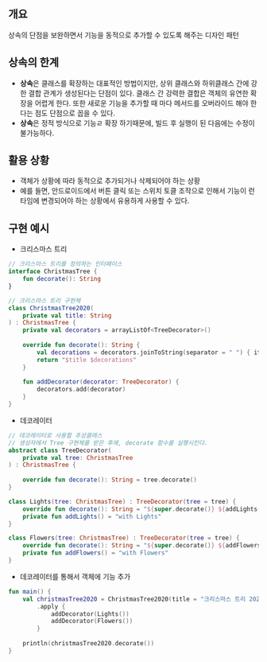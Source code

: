 ## 개요
상속의 단점을 보완하면서 기능을 동적으로 추가할 수 있도록 해주는 디자인 패턴

## 상속의 한계
* **상속**은 클래스를 확장하는 대표적인 방법이지만, 상위 클래스와 하위클래스 간에 강한 결합 관계가 생성된다는 단점이 있다. 클래스 간 강력한 결합은 객체의 유연한 확장을 어렵게 한다. 또한 새로운 기능을 추가할 때 마다 메서드를 오버라이드 해야 한다는 점도 단점으로 꼽을 수 있다.
* **상속**은 정적 방식으로 기능ㄹ 확장 하기때문에, 빌드 후 실행이 된 다음에는 수정이 불가능하다.

## 활용 상황
* 객체가 상황에 따라 동적으로 추가되거나 삭제되어야 하는 상황
* 예를 들면, 안드로이드에서 버튼 클릭 또는 스위치 토클 조작으로 인해서 기능이 런타임에 변경되어야 하는 상황에서 유용하게 사용할 수 있다.

## 구현 예시
* 크리스마스 트리
```kotlin
// 크리스마스 트리를 정의하는 인터페이스
interface ChristmasTree {
    fun decorate(): String
}

// 크리스마스 트리 구현체
class ChristmasTree2020(
    private val title: String
) : ChristmasTree {
    private val decorators = arrayListOf<TreeDecorator>()
    
    override fun decorate(): String {
        val decorations = decorators.joinToString(separator = " ") { it.decorate() }
        return "$title $decorations"
    }
    
    fun addDecorator(decorator: TreeDecorator) {
        decorators.add(decorator)
    }
}
```
* 데코레이터
```kotlin
// 데코레이터로 사용할 추상클래스
// 생성자에서 Tree 구현체를 받은 후에, decorate 함수를 실행시킨다.
abstract class TreeDecorator(
    private val tree: ChristmasTree
) : ChristmasTree {
    
    override fun decorate(): String = tree.decorate()
}

class Lights(tree: ChristmasTree) : TreeDecorator(tree = tree) {
    override fun decorate(): String = "${super.decorate()} ${addLights()}"
    private fun addLights() = "with Lights"
}

class Flowers(tree: ChristmasTree) : TreeDecorator(tree = tree) {
    override fun decorate(): String = "${super.decorate()} ${addFlowers()}"
    private fun addFlowers() = "with Flowers"
}
```

* 데코레이터를 통해서 객체에 기능 추가
```kotlin
fun main() {
    val christmasTree2020 = ChristmasTree2020(title = "크리스마스 트리 2020")
        .apply {
            addDecorator(Lights())
            addDecorator(Flowers())
        }
    
    println(christmasTree2020.decorate())
}
```
